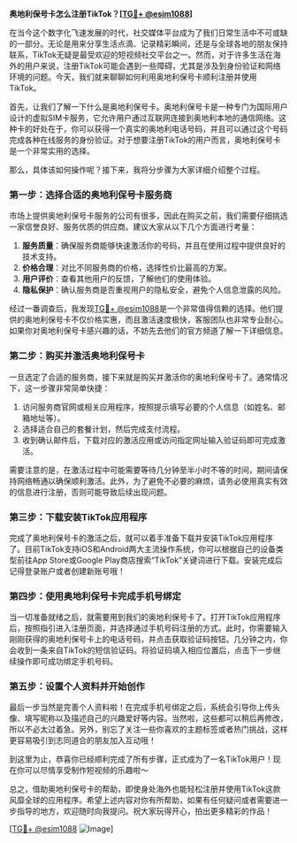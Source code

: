 **奥地利保号卡怎么注册TikTok？[[TG💪+ @esim1088](https://t.me/s/esim1088)]**

在当今这个数字化飞速发展的时代，社交媒体平台成为了我们日常生活中不可或缺的一部分。无论是用来分享生活点滴、记录精彩瞬间，还是与全球各地的朋友保持联系，TikTok无疑是最受欢迎的短视频社交平台之一。然而，对于许多生活在海外的用户来说，注册TikTok可能会遇到一些障碍，尤其是涉及到身份验证和网络环境的问题。今天，我们就来聊聊如何利用奥地利保号卡顺利注册并使用TikTok。

首先，让我们了解一下什么是奥地利保号卡。奥地利保号卡是一种专门为国际用户设计的虚拟SIM卡服务，它允许用户通过互联网连接到奥地利本地的通信网络。这种卡的好处在于，你可以获得一个真实的奥地利电话号码，并且可以通过这个号码完成各种在线服务的身份验证。对于想要注册TikTok的用户而言，奥地利保号卡是一个非常实用的选择。

那么，具体该如何操作呢？接下来，我将分步骤为大家详细介绍整个过程。

### 第一步：选择合适的奥地利保号卡服务商

市场上提供奥地利保号卡服务的公司有很多，因此在购买之前，我们需要仔细挑选一家信誉良好、服务优质的供应商。建议大家从以下几个方面进行考量：

1. **服务质量**：确保服务商能够快速激活你的号码，并且在使用过程中提供良好的技术支持。
2. **价格合理**：对比不同服务商的价格，选择性价比最高的方案。
3. **用户评价**：查看其他用户的反馈，了解他们的使用体验。
4. **隐私保护**：确认服务商是否重视用户的隐私安全，避免个人信息泄露的风险。

经过一番调查后，我发现[TG💪+ @esim1088](https://t.me/s/esim1088)是一个非常值得信赖的选择。他们提供的奥地利保号卡不仅价格实惠，而且激活速度极快，客服团队也非常专业耐心。如果你对奥地利保号卡感兴趣的话，不妨先去他们的官方频道了解一下详细信息。

### 第二步：购买并激活奥地利保号卡

一旦选定了合适的服务商，接下来就是购买并激活你的奥地利保号卡了。通常情况下，这一步骤非常简单快捷：

1. 访问服务商官网或相关应用程序，按照提示填写必要的个人信息（如姓名、邮箱地址等）。
2. 选择适合自己的套餐计划，然后完成支付流程。
3. 收到确认邮件后，下载对应的激活应用或访问指定网址输入验证码即可完成激活。

需要注意的是，在激活过程中可能需要等待几分钟至半小时不等的时间，期间请保持网络畅通以确保顺利激活。此外，为了避免不必要的麻烦，请务必使用真实有效的信息进行注册，否则可能导致后续出现问题。

### 第三步：下载安装TikTok应用程序

完成了奥地利保号卡的激活之后，就可以着手准备下载并安装TikTok应用程序了。目前TikTok支持iOS和Android两大主流操作系统，你可以根据自己的设备类型前往App Store或Google Play商店搜索“TikTok”关键词进行下载。安装完成后记得登录账户或者创建新账号哦！

### 第四步：使用奥地利保号卡完成手机号绑定

当一切准备就绪之后，就需要用到我们的奥地利保号卡了。打开TikTok应用程序后，按照指引进入注册页面，并选择通过手机号码注册的方式。此时，你需要输入刚刚获得的奥地利保号卡上的电话号码，并点击获取验证码按钮。几分钟之内，你会收到一条来自TikTok的短信验证码。将验证码填入相应位置后，点击下一步继续操作即可成功绑定手机号码。

### 第五步：设置个人资料并开始创作

最后一步当然是完善个人资料啦！在完成手机号绑定之后，系统会引导你上传头像、填写昵称以及描述自己的兴趣爱好等内容。当然啦，这些都可以稍后再修改，所以不必太过着急。另外，别忘了关注一些你喜欢的主题标签或者热门挑战，这样更容易吸引到志同道合的朋友加入互动哦！

到这里为止，恭喜你已经顺利完成了所有步骤，正式成为了一名TikTok用户！现在你可以尽情享受制作短视频的乐趣啦～

总之，借助奥地利保号卡的帮助，即使身处海外也能轻松注册并使用TikTok这款风靡全球的应用程序。希望上述内容对你有所帮助，如果有任何疑问或者需要进一步指导的地方，欢迎随时向我提问。祝大家玩得开心，拍出更多精彩的作品！

[[TG💪+ @esim1088](https://t.me/s/esim1088) ![Image](https://i.postimg.cc/4NQfJmqS/Snipaste-2025-05-13-00-14-12.png)]